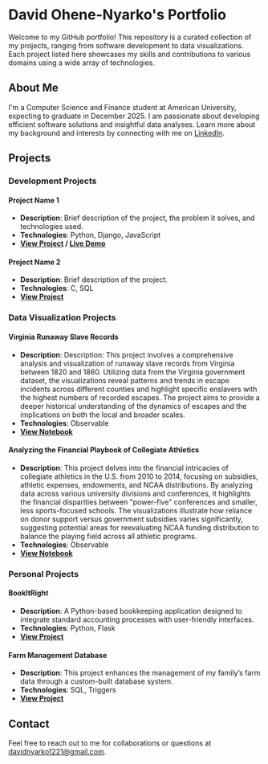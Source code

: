 # David Ohene-Nyarko's Portfolio

Welcome to my GitHub portfolio! This repository is a curated collection of my projects, ranging from software development to data visualizations. Each project listed here showcases my skills and contributions to various domains using a wide array of technologies.

## About Me

I'm a Computer Science and Finance student at American University, expecting to graduate in December 2025. I am passionate about developing efficient software solutions and insightful data analyses. Learn more about my background and interests by connecting with me on [LinkedIn](http://www.linkedin.com/in/david-ohene-nyarko-380007268).

## Projects

### Development Projects

#### Project Name 1
- **Description**: Brief description of the project, the problem it solves, and technologies used.
- **Technologies**: Python, Django, JavaScript
- **[View Project](GitHub_Link) / [Live Demo](Live_Demo_Link)**

#### Project Name 2
- **Description**: Brief description of the project.
- **Technologies**: C, SQL
- **[View Project](GitHub_Link)**

### Data Visualization Projects

#### Virginia Runaway Slave Records
- **Description**: Description: This project involves a comprehensive analysis and visualization of runaway slave records from Virginia between 1820 and 1860. Utilizing data from the Virginia government dataset, the visualizations reveal patterns and trends in escape incidents across different counties and highlight specific enslavers with the highest numbers of recorded escapes. The project aims to provide a deeper historical understanding of the dynamics of escapes and the implications on both the local and broader scales.
- **Technologies**: Observable
- **[View Notebook](https://observablehq.com/d/1b70354220e75e32)**

 #### Analyzing the Financial Playbook of Collegiate Athletics
- **Description**: This project delves into the financial intricacies of collegiate athletics in the U.S. from 2010 to 2014, focusing on subsidies, athletic expenses, endowments, and NCAA distributions. By analyzing data across various university divisions and conferences, it highlights the financial disparities between "power-five" conferences and smaller, less sports-focused schools. The visualizations illustrate how reliance on donor support versus government subsidies varies significantly, suggesting potential areas for reevaluating NCAA funding distribution to balance the playing field across all athletic programs.
- **Technologies**: Observable
- **[View Notebook](https://observablehq.com/d/cbd73d490244ddb7)**

### Personal Projects

#### BookItRight
- **Description**: A Python-based bookkeeping application designed to integrate standard accounting processes with user-friendly interfaces.
- **Technologies**: Python, Flask
- **[View Project](GitHub_Link)**

#### Farm Management Database
- **Description**: This project enhances the management of my family’s farm data through a custom-built database system.
- **Technologies**: SQL, Triggers
- **[View Project](GitHub_Link)**

## Contact

Feel free to reach out to me for collaborations or questions at [davidnyarko1221@gmail.com](mailto:davidnyarko1221@gmail.com).


